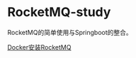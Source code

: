 # RocketMQ-study
RocketMQ的简单使用与Springboot的整合。

[Docker安装RocketMQ](https://blog.csdn.net/ming19951224/article/details/109063041)
